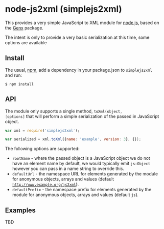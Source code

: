 node-js2xml (simplejs2xml)
==========================

This provides a very simple JavaScript to XML module for [node.js][node], based on the [Genx][genx] package.

[node]: http://nodejs.org/
[npm]: http://npmjs.org/
[genx]: http://www.tbray.org/ongoing/When/200x/2004/02/20/GenxStatus

The intent is only to provide a very basic serialization at this time, some options are available

Install
-------

The usual, [npm][npm], add a dependency in your package.json to 
<code>simplejs2xml</code> and run:

    $ npm install

API
---

The module only supports a single method, <code>toXml(object, [options]</code> that
will perform a simple serialization of the passed in JavaScript object.

```javascript
var xml = require('simplejs2xml');

var serialized = xml.toXml({name: 'example', version: 3}, {});
```

The following options are supported:

* <code>rootName</code> - where the passed object is a JavaScript object we do not
  have an element name by default, we would typically emit <code>js:Object</code>
  however you can pass in a name string to override this.
* <code>defaultUrl</code> - the namespace URL for elements generated by the module
  for anonymous objects, arrays and values (default <code>http://www.example.org/js2xml</code>).
* <code>defaultPrefix</code> - the namespace prefix for elements generated by the module
  for anonymous objects, arrays and values (default <code>js</code>).

Examples
--------

TBD
